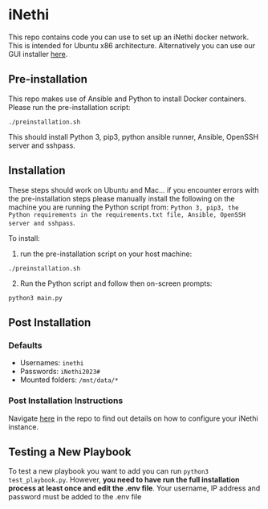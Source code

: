 # iNethi
This repo contains code you can use to set up an iNethi docker network. This is intended for Ubuntu x86 architecture.
Alternatively you can use our GUI installer [here](https://github.com/iNethi/gui-installer).

## Pre-installation
This repo makes use of Ansible and Python to install Docker containers. Please run the pre-installation script:
```
./preinstallation.sh
```
This should install Python 3, pip3, python ansible runner, Ansible, OpenSSH server and sshpass.

## Installation
These steps should work on Ubuntu and Mac... if you encounter errors with the pre-installation steps please manually 
install the following on the machine you are running the Python script from:
` Python 3, pip3, the Python requirements in the requirements.txt file, Ansible,
OpenSSH server and sshpass `.

To install: 
1. run the pre-installation script on your host machine:
```
./preinstallation.sh
```
2. Run the Python script and follow then on-screen prompts:
```
python3 main.py   
```

## Post Installation
### Defaults
- Usernames: `inethi`
- Passwords: `iNethi2023#`
- Mounted folders: `/mnt/data/*`
### Post Installation Instructions
Navigate [here](./configuring-services/README.md) in the repo to find out details on how to configure your iNethi 
instance.

## Testing a New Playbook
To test a new playbook you want to add you can run `python3 test_playbook.py`. However, **you need to have run the full
installation process at least once and edit the .env file**. Your username, IP address and password must be added to the
.env file
